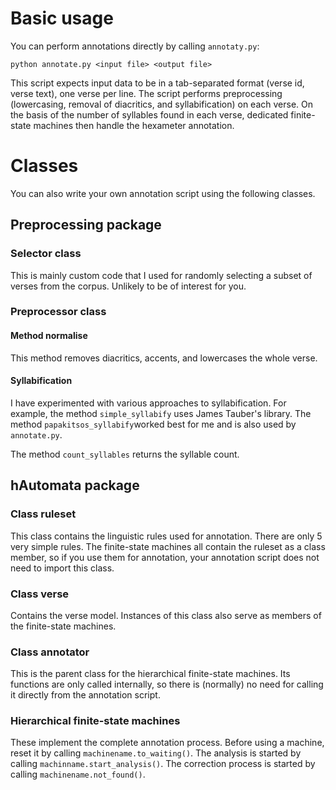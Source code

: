 # Basic usage

You can perform annotations directly by calling `annotaty.py`:

`python annotate.py <input file> <output file>`

This script expects input data to be in a tab-separated format (verse id, verse text), one verse per line. The script performs preprocessing (lowercasing, removal of diacritics, and syllabification) on each verse. On the basis of the number of syllables found in each verse, dedicated finite-state machines then handle the hexameter annotation.

# Classes

You can also write your own annotation script using the following classes.

## Preprocessing package

### Selector class

This is mainly custom code that I used for randomly selecting a subset of verses from the corpus. Unlikely to be of interest for you.

### Preprocessor class

#### Method normalise

This method removes diacritics, accents, and lowercases the whole verse.

#### Syllabification
I have experimented with various approaches to syllabification. For example, the method `simple_syllabify` uses James Tauber's library. The method `papakitsos_syllabify`worked best for me and is also used by `annotate.py`.

The method `count_syllables` returns the syllable count.

## hAutomata package

### Class ruleset

This class contains the linguistic rules used for annotation. There are only 5 very simple rules. The finite-state machines all contain the ruleset as a class member, so if you use them for annotation, your annotation script does not need to import this class.

### Class verse

Contains the verse model. Instances of this class also serve as members of the finite-state machines.

### Class annotator

This is the parent class for the hierarchical finite-state machines. Its functions are only called internally, so there is (normally) no need for calling it directly from the annotation script.

### Hierarchical finite-state machines

These implement the complete annotation process. Before using a machine, reset it by calling `machinename.to_waiting()`. The analysis is started by calling `machinname.start_analysis()`. The correction process is started by calling `machinename.not_found()`.